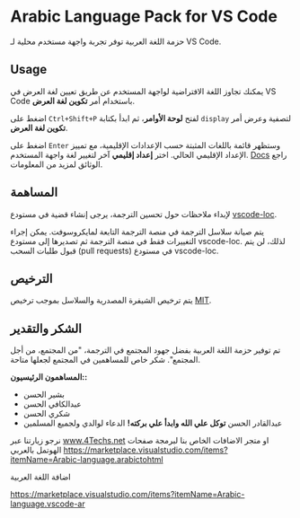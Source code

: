 # Arabic Language Pack for VS Code

حزمة اللغة العربية توفر تجربة واجهة مستخدم محلية لـ 
VS Code.
## Usage

يمكنك تجاوز اللغة الافتراضية لواجهة المستخدم عن طريق تعيين لغة العرض في VS Code باستخدام أمر **تكوين لغة العرض**.

اضغط على `Ctrl+Shift+P` لفتح **لوحة الأوامر**، ثم ابدأ بكتابة `display` لتصفية وعرض أمر **تكوين لغة العرض**.

اضغط على `Enter` وستظهر قائمة باللغات المثبتة حسب الإعدادات الإقليمية، مع تمييز الإعداد الإقليمي الحالي. اختر **إعداد إقليمي** آخر لتغيير لغة واجهة المستخدم.
 [Docs](https://go.microsoft.com/fwlink/?LinkId=761051) راجع الوثائق لمزيد من المعلومات.

## المساهمة
لإبداء ملاحظات حول تحسين الترجمة، يرجى إنشاء قضية في مستودع [vscode-loc](https://github.com/microsoft/vscode-loc).

يتم صيانة سلاسل الترجمة في منصة الترجمة التابعة لمايكروسوفت. يمكن إجراء التغييرات فقط في منصة الترجمة ثم تصديرها إلى مستودع vscode-loc. لذلك، لن يتم قبول طلبات السحب (pull requests) في مستودع vscode-loc.

## الترخيص

يتم ترخيص الشيفرة المصدرية والسلاسل بموجب ترخيص [MIT](https://github.com/Microsoft/vscode-loc/blob/master/LICENSE.md).

## الشكر والتقدير

تم توفير حزمة اللغة العربية بفضل جهود المجتمع في الترجمة، "من المجتمع، من أجل المجتمع". شكر خاص للمساهمين في المجتمع لجعلها متاحة.

**المساهمون الرئيسيون::**

* بشير الحسن
* عبدالكافي الحسن
* شكري الحسن
* عبدالقادر الحسن
**توكل علي الله وابدأ علي بركته!**
الدعاء لوالدي ولجميع المسلمين

نرجو زيارتنا عبر
www.4Techs.net
او متجر الاضافات الخاص بنا
لبرمجة صفحات الهوتمل بالعربي
https://marketplace.visualstudio.com/items?itemName=Arabic-language.arabictohtml


اضافة اللغة العربية


https://marketplace.visualstudio.com/items?itemName=Arabic-language.vscode-ar
